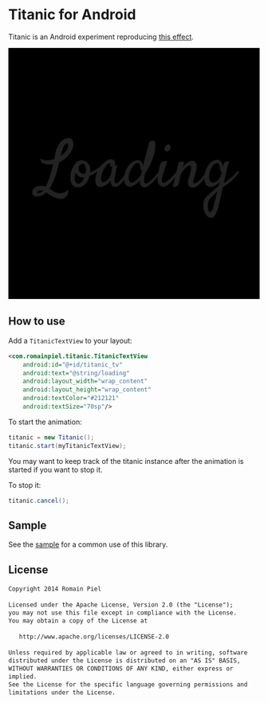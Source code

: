 # Titanic for Android

Titanic is an Android experiment reproducing [this effect](http://codepen.io/lbebber/pen/xrwja).

![ScreenShot](titanic.gif)

## How to use

Add a `TitanicTextView` to your layout:
```xml
<com.romainpiel.titanic.TitanicTextView
    android:id="@+id/titanic_tv"
    android:text="@string/loading"
    android:layout_width="wrap_content"
    android:layout_height="wrap_content"
    android:textColor="#212121"
    android:textSize="70sp"/>
```

To start the animation:
```java
titanic = new Titanic();
titanic.start(myTitanicTextView);
```

You may want to keep track of the titanic instance after the animation is started if you want to stop it.

To stop it:
```java
titanic.cancel();
```

## Sample

See the [sample](https://github.com/RomainPiel/Titanic/tree/master/sample) for a common use of this library.

## License
```
Copyright 2014 Romain Piel

Licensed under the Apache License, Version 2.0 (the "License");
you may not use this file except in compliance with the License.
You may obtain a copy of the License at

   http://www.apache.org/licenses/LICENSE-2.0

Unless required by applicable law or agreed to in writing, software
distributed under the License is distributed on an "AS IS" BASIS,
WITHOUT WARRANTIES OR CONDITIONS OF ANY KIND, either express or implied.
See the License for the specific language governing permissions and
limitations under the License.
```

